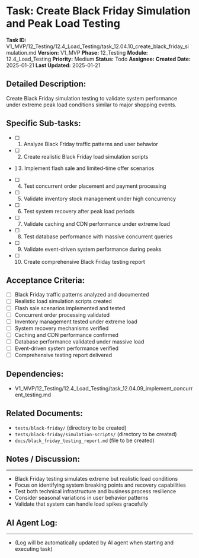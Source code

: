 # Task: Create Black Friday Simulation and Peak Load Testing

**Task ID:** V1_MVP/12_Testing/12.4_Load_Testing/task_12.04.10_create_black_friday_simulation.md
**Version:** V1_MVP
**Phase:** 12_Testing
**Module:** 12.4_Load_Testing
**Priority:** Medium
**Status:** Todo
**Assignee:**
**Created Date:** 2025-01-21
**Last Updated:** 2025-01-21

## Detailed Description:
Create Black Friday simulation testing to validate system performance under extreme peak load conditions similar to major shopping events.

## Specific Sub-tasks:
- [ ] 1. Analyze Black Friday traffic patterns and user behavior
- [ ] 2. Create realistic Black Friday load simulation scripts
- ] 3. Implement flash sale and limited-time offer scenarios
- [ ] 4. Test concurrent order placement and payment processing
- [ ] 5. Validate inventory stock management under high concurrency
- [ ] 6. Test system recovery after peak load periods
- [ ] 7. Validate caching and CDN performance under extreme load
- [ ] 8. Test database performance with massive concurrent queries
- [ ] 9. Validate event-driven system performance during peaks
- [ ] 10. Create comprehensive Black Friday testing report

## Acceptance Criteria:
- [ ] Black Friday traffic patterns analyzed and documented
- [ ] Realistic load simulation scripts created
- [ ] Flash sale scenarios implemented and tested
- [ ] Concurrent order processing validated
- [ ] Inventory management tested under extreme load
- [ ] System recovery mechanisms verified
- [ ] Caching and CDN performance confirmed
- [ ] Database performance validated under massive load
- [ ] Event-driven system performance verified
- [ ] Comprehensive testing report delivered

## Dependencies:
- V1_MVP/12_Testing/12.4_Load_Testing/task_12.04.09_implement_concurrent_testing.md

## Related Documents:
- `tests/black-friday/` (directory to be created)
- `tests/black-friday/simulation-scripts/` (directory to be created)
- `docs/black_friday_testing_report.md` (file to be created)

## Notes / Discussion:
---
* Black Friday testing simulates extreme but realistic load conditions
* Focus on identifying system breaking points and recovery capabilities
* Test both technical infrastructure and business process resilience
* Consider seasonal variations in user behavior patterns
* Validate that system can handle load spikes gracefully

## AI Agent Log:
---
* (Log will be automatically updated by AI agent when starting and executing task)